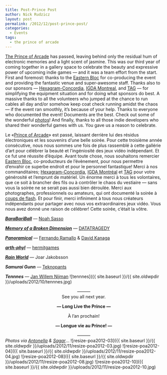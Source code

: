 ```yaml
---
title: Post-Prince Post
author: Nick Rudzicz
layout: post
permalink: /2012/12/post-prince-post/
categories:
  - Events
tags:
  - the prince of arcade
---
```


<a href="{{ site.baseurl }}/2012/11/prince-of-arcade-2/">The Prince of Arcade</a> has passed, leaving behind only the residual hum of electronic memories and a light scent of jasmine. This was our third year of coming together in a gallery space to celebrate the beauty and expressive power of upcoming indie games &#8212; and it was a team effort from the start.
First and foremost: thanks to the <a href="http://easternbloc.ca">Eastern Bloc</a> for co-producing the event and providing the fantastic venue and super-awesome staff.
Thanks also to our sponsors &#8212; <a href="http://hexagram.concordia.ca/">Hexagram-Concordia</a>, <a href="http://www.igda.org/montreal">IGDA Montreal</a>, and <a href="http://tag.hexagram.ca/">TAG</a> &#8212; for simplifying the equipment situation and for doing what sponsors do best.
A massive thanks to all the volunteers who jumped at the chance to run cables all day and/or somehow keep coat check running amidst the chaos &#8212; if the event ran smoothly, it&#8217;s because of your help.
Thanks to everyone who documented the event! Documents are the best. Check out some of the wonderful <a href="https://secure.flickr.com/photos/mrgs-slmr/sets/72157632158909255/with/8240942895/">photos</a>!
And finally, thanks to all those indie developers who shared their wonderful games with us. You gave us a reason to celebrate.

Le «<a href="{{ site.baseurl }}/2012/11/prince-of-arcade-2/">Prince of Arcade</a>» est passé, laissant derrière lui des résidus électroniques et les souvenirs d&#8217;une belle soirée. Pour cette troisième année consécutive, nous nous sommes une fois de plus rassemblé à cette gallérie d&#8217;art pour célébrer la beauté et l&#8217;ingéniosité des jeux vidéo indépendant. Et ce fut une réussite d&#8217;équipe.
Avant toute chose, nous souhaitons remercier <a href="http://easternbloc.ca">Eastern Bloc</a>, co-producteurs de l&#8217;évènement, pour nous permettre d&#8217;envahir ce superbe endroit et pour le personnel fantastique!
Merci à nos commanditaires; <a href="http://hexagram.concordia.ca/">Hexagram-Concordia</a>, <a href="http://www.igda.org/montreal">IGDA Montréal</a> et <a href="http://tag.hexagram.ca/">TAG</a> pour votre générosité et l&#8217;emprunt de matériel.
Un énorme merci à tous les volontaires, que ce soit à brancher des fils ou à contrôler le chaos du vestiaire &#8212; sans vous la soirée ne se serait pas aussi bien déroulée.
Merci aux photographes, professionnels ou amateurs, qui ont documenté la soirée à <a href="https://secure.flickr.com/photos/mrgs-slmr/sets/72157632158909255/with/8240942895/">coups de flash</a>.
Et pour finir, merci infiniment à tous nous créateurs indépendants pour partager avec nous vos extraordinaires jeux vidéo. Vous nous avez donné une raison de célébrer! Cette soirée, c&#8217;était la vôtre.
 

        

<em><strong><a href="http://barabariball.com/">BaraBariBall</a></strong></em> — <a href="http://strangeflavor.net/">Noah Sasso</a>

<em><strong><a href="http://dev.datatragedy.com/projects/moabd/">Memory of a Broken Dimension</a></strong></em> — <a href="http://www.datatragedy.com/">DATATRAGEDY</a>

<em><strong><a href="http://www.byfernando.com/blog/?p=547">Panoramical</a></strong></em> — <a href="http://www.byfernando.com/">Fernando Ramallo</a> & <a href="http://davidkanaga.com/">David Kanaga</a>

<em><strong><a href="http://hermitgames.com/qrthphyl.php">qrth-phyl</a></strong></em> — <a href="http://hermitgames.com/">hermitgames</a>

<em><strong><a href="http://forums.tigsource.com/index.php?topic=25183.0">Rain World</a></strong></em> — Joar Jakobsson

<em><strong>Samurai Gunn</strong></em> — <a href="http://teknopants.com/">Teknopants</a>

<em><strong>Tennnes</strong></em> — <a href="http://slordig.thepoppenkast.com/">Jan Willem Nijman</a>
 ![tennnes]({{ site.baseurl }}/{{ site.oldwpdir }}/uploads/2012/10/tennnes.jpg)
<center>
          &#8212;&#8212;&#8212;
        </center>
        
        
<center>
              See you all next year.</p> <p>
                <strong>&#8212; Long Live the Prince &#8212;</strong></center>

<center>
                      À l&#8217;an prochain!</p> <p>
                        <strong>&#8212; Longue vie au Prince! &#8212;</center></strong>
 

                        

                        
                        
 <center>
                          &#8212;&#8212;&#8212;
                        </center>
<em>Photos via <a href="https://secure.flickr.com/people/electric_ant/">Antonella</a> & <a href="https://twitter.com/sagzorz/">Sagar</a></em>&#8230;
![resize-poa2012-03]({{ site.baseurl }}/{{ site.oldwpdir }}/uploads/2012/11/resize-poa2012-03.jpg)
![resize-poa2012-04]({{ site.baseurl }}/{{ site.oldwpdir }}/uploads/2012/11/resize-poa2012-04.jpg)
![resize-poa2012-08]({{ site.baseurl }}/{{ site.oldwpdir }}/uploads/2012/11/resize-poa2012-08.jpg)
![resize-poa2012-10]({{ site.baseurl }}/{{ site.oldwpdir }}/uploads/2012/11/resize-poa2012-10.jpg)
